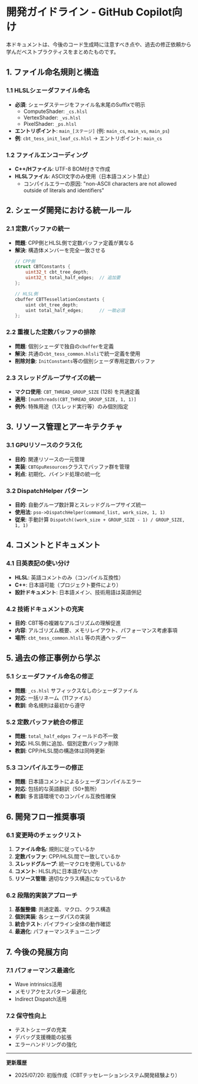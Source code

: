 # 開発ガイドライン - GitHub Copilot向け

本ドキュメントは、今後のコード生成時に注意すべき点や、過去の修正依頼から学んだベストプラクティスをまとめたものです。

## 1. ファイル命名規則と構造

### 1.1 HLSLシェーダファイル命名
- **必須**: シェーダステージをファイル名末尾のSuffixで明示
  - ComputeShader: `_cs.hlsl`
  - VertexShader: `_vs.hlsl`
  - PixelShader: `_ps.hlsl`
- **エントリポイント**: `main_[ステージ]` (例: `main_cs`, `main_vs`, `main_ps`)
- **例**: `cbt_tess_init_leaf_cs.hlsl` → エントリポイント: `main_cs`

### 1.2 ファイルエンコーディング
- **C++/Hファイル**: UTF-8 BOM付きで作成
- **HLSLファイル**: ASCII文字のみ使用（日本語コメント禁止）
  - コンパイルエラーの原因: "non-ASCII characters are not allowed outside of literals and identifiers"

## 2. シェーダ開発における統一ルール

### 2.1 定数バッファの統一
- **問題**: CPP側とHLSL側で定数バッファ定義が異なる
- **解決**: 構造体メンバーを完全一致させる
  ```cpp
  // CPP側
  struct CBTConstants {
      uint32_t cbt_tree_depth;
      uint32_t total_half_edges;  // 追加要
  };
  
  // HLSL側
  cbuffer CBTTessellationConstants {
      uint cbt_tree_depth;
      uint total_half_edges;      // 一致必須
  };
  ```

### 2.2 重複した定数バッファの排除
- **問題**: 個別シェーダで独自の`cbuffer`を定義
- **解決**: 共通の`cbt_tess_common.hlsli`で統一定義を使用
- **削除対象**: `InitConstants`等の個別シェーダ専用定数バッファ

### 2.3 スレッドグループサイズの統一
- **マクロ使用**: `CBT_THREAD_GROUP_SIZE` (128) を共通定義
- **適用**: `[numthreads(CBT_THREAD_GROUP_SIZE, 1, 1)]`
- **例外**: 特殊用途（1スレッド実行等）のみ個別指定

## 3. リソース管理とアーキテクチャ

### 3.1 GPUリソースのクラス化
- **目的**: 関連リソースの一元管理
- **実装**: `CBTGpuResources`クラスでバッファ群を管理
- **利点**: 初期化、バインド処理の統一化

### 3.2 DispatchHelper パターン
- **目的**: 自動グループ数計算とスレッドグループサイズ統一
- **使用法**: `pso->DispatchHelper(command_list, work_size, 1, 1)`
- **従来**: 手動計算 `Dispatch((work_size + GROUP_SIZE - 1) / GROUP_SIZE, 1, 1)`

## 4. コメントとドキュメント

### 4.1 日英表記の使い分け
- **HLSL**: 英語コメントのみ（コンパイル互換性）
- **C++**: 日本語可能（プロジェクト要件により）
- **設計ドキュメント**: 日本語メイン、技術用語は英語併記

### 4.2 技術ドキュメントの充実
- **目的**: CBT等の複雑なアルゴリズムの理解促進
- **内容**: アルゴリズム概要、メモリレイアウト、パフォーマンス考慮事項
- **場所**: `cbt_tess_common.hlsli` 等の共通ヘッダー

## 5. 過去の修正事例から学ぶ

### 5.1 シェーダファイル命名の修正
- **問題**: `_cs.hlsl` サフィックスなしのシェーダファイル
- **対応**: 一括リネーム（11ファイル）
- **教訓**: 命名規則は最初から遵守

### 5.2 定数バッファ統合の修正
- **問題**: `total_half_edges` フィールドの不一致
- **対応**: HLSL側に追加、個別定数バッファ削除
- **教訓**: CPP/HLSL間の構造体は同時更新

### 5.3 コンパイルエラーの修正
- **問題**: 日本語コメントによるシェーダコンパイルエラー
- **対応**: 包括的な英語翻訳（50+箇所）
- **教訓**: 多言語環境でのコンパイル互換性確保

## 6. 開発フロー推奨事項

### 6.1 変更時のチェックリスト
1. **ファイル命名**: 規則に従っているか
2. **定数バッファ**: CPP/HLSL間で一致しているか
3. **スレッドグループ**: 統一マクロを使用しているか
4. **コメント**: HLSL内に日本語がないか
5. **リソース管理**: 適切なクラス構造になっているか

### 6.2 段階的実装アプローチ
1. **基盤整備**: 共通定義、マクロ、クラス構造
2. **個別実装**: 各シェーダパスの実装
3. **統合テスト**: パイプライン全体の動作確認
4. **最適化**: パフォーマンスチューニング

## 7. 今後の発展方向

### 7.1 パフォーマンス最適化
- Wave intrinsics活用
- メモリアクセスパターン最適化
- Indirect Dispatch活用

### 7.2 保守性向上
- テストシェーダの充実
- デバッグ支援機能の拡張
- エラーハンドリングの強化

---

**更新履歴**
- 2025/07/20: 初版作成（CBTテッセレーションシステム開発経験より）
